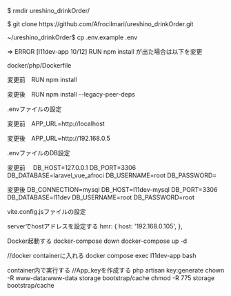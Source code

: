 <p>$ rmdir ureshino_drinkOrder/</p>

<p>$ git clone https://github.com/AfrociImari/ureshino_drinkOrder.git</p>

<p>~/ureshino_drinkOrder$ cp .env.example .env</p>

<p> => ERROR [l11dev-app 10/12] RUN npm install     が出た場合は以下を変更</p>

docker/php/Dockerfile
<p>変更前　RUN npm install</p>
<p>変更後　RUN npm install --legacy-peer-deps</p>

.envファイルの設定
<p>変更前　APP_URL=http://localhost</p>
<p>変更後　APP_URL=http://192.168.0.5</p>

.envファイルのDB設定
<p>変更前　
DB_HOST=127.0.0.1
DB_PORT=3306
DB_DATABASE=laravel_vue_afroci
DB_USERNAME=root
DB_PASSWORD=
</p>

<p>変更後
DB_CONNECTION=mysql
DB_HOST=l11dev-mysql
DB_PORT=3306
DB_DATABASE=l11dev
DB_USERNAME=root
DB_PASSWORD=root
</p>

vite.config.jsファイルの設定
<p>serverでhostアドレスを設定する
 hmr: {
            host: '192.168.0.105',
        },
</p>

Docker起動する
docker-compose down
docker-compose up -d

//docker containerに入れる
docker compose exec l11dev-app bash
 
<p>container内で実行する
//App_keyを作成する
php artisan key:generate 
chown -R www-data:www-data storage bootstrap/cache
chmod -R 775 storage bootstrap/cache
</p>